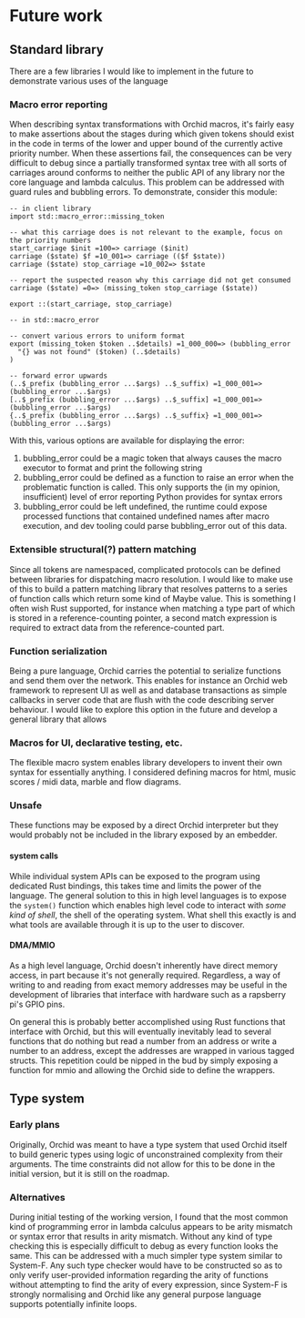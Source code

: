 # Future work

## Standard library

There are a few libraries I would like to implement in the future to demonstrate various uses of the language

### Macro error reporting

When describing syntax transformations with Orchid macros, it's fairly easy to make assertions about the stages during which given tokens should exist in the code in terms of the lower and upper bound of the currently active priority number. When these assertions fail, the consequences can be very difficult to debug since a partially transformed syntax tree with all sorts of carriages around conforms to neither the public API of any library nor the core language and lambda calculus. This problem can be addressed with guard rules and bubbling errors. To demonstrate, consider this module:

```
-- in client library
import std::macro_error::missing_token

-- what this carriage does is not relevant to the example, focus on the priority numbers
start_carriage $init =100=> carriage ($init)
carriage ($state) $f =10_001=> carriage (($f $state))
carriage ($state) stop_carriage =10_002=> $state

-- report the suspected reason why this carriage did not get consumed
carriage ($state) =0=> (missing_token stop_carriage ($state))

export ::(start_carriage, stop_carriage)
```

```
-- in std::macro_error

-- convert various errors to uniform format
export (missing_token $token ..$details) =1_000_000=> (bubbling_error
  "{} was not found" ($token) (..$details)
)

-- forward error upwards
(..$_prefix (bubbling_error ...$args) ..$_suffix) =1_000_001=> (bubbling_error ...$args)
[..$_prefix (bubbling_error ...$args) ..$_suffix] =1_000_001=> (bubbling_error ...$args)
{..$_prefix (bubbling_error ...$args) ..$_suffix} =1_000_001=> (bubbling_error ...$args)
```

With this, various options are available for displaying the error:

1. bubbling_error could be a magic token that always causes the macro executor to format and print the following string
2. bubbling_error could be defined as a function to raise an error when the problematic function is called. This only supports the (in my opinion, insufficient) level of error reporting Python provides for syntax errors
3. bubbling_error could be left undefined, the runtime could expose processed functions that contained undefined names after macro execution, and dev tooling could parse bubbling_error out of this data.

### Extensible structural(?) pattern matching

Since all tokens are namespaced, complicated protocols can be defined between libraries for dispatching macro resolution. I would like to make use of this to build a pattern matching library that resolves patterns to a series of function calls which return some kind of Maybe value. This is something I often wish Rust supported, for instance when matching a type part of which is stored in a reference-counting pointer, a second match expression is required to extract data from the reference-counted part.

### Function serialization

Being a pure language, Orchid carries the potential to serialize functions and send them over the network. This enables for instance an Orchid web framework to represent UI as well as and database transactions as simple callbacks in server code that are flush with the code describing server behaviour. I would like to explore this option in the future and develop a general library that allows 

### Macros for UI, declarative testing, etc. 

The flexible macro system enables library developers to invent their own syntax for essentially anything. I considered defining macros for html, music scores / midi data, marble and flow diagrams.

### Unsafe

These functions may be exposed by a direct Orchid interpreter but they would probably not be included in the library exposed by an embedder.

#### system calls

While individual system APIs can be exposed to the program using dedicated Rust bindings, this takes time and limits the power of the language. The general solution to this in high level languages is to expose the `system()` function which enables high level code to interact with _some kind of shell_, the shell of the operating system. What shell this exactly is and what tools are available through it is up to the user to discover.

#### DMA/MMIO

As a high level language, Orchid doesn't inherently have direct memory access, in part because it's not generally required. Regardless, a way of writing to and reading from exact memory addresses may be useful in the development of libraries that interface with hardware such as a rapsberry pi's GPIO pins.

On general this is probably better accomplished using Rust functions that interface with Orchid, but this will eventually inevitably lead to several functions that do nothing but read a number from an address or write a number to an address, except the addresses are wrapped in various tagged structs. This repetition could be nipped in the bud by simply exposing a function for mmio and allowing the Orchid side to define the wrappers.

## Type system

### Early plans

Originally, Orchid was meant to have a type system that used Orchid itself to build generic types using logic of unconstrained complexity from their arguments. The time constraints did not allow for this to be done in the initial version, but it is still on the roadmap.

### Alternatives

During initial testing of the working version, I found that the most common kind of programming error in lambda calculus appears to be arity mismatch or syntax error that results in arity mismatch. Without any kind of type checking this is especially difficult to debug as every function looks the same. This can be addressed with a much simpler type system similar to System-F. Any such type checker would have to be constructed so as to only verify user-provided information regarding the arity of functions without attempting to find the arity of every expression, since System-F is strongly normalising and Orchid like any general purpose language supports potentially infinite loops.

